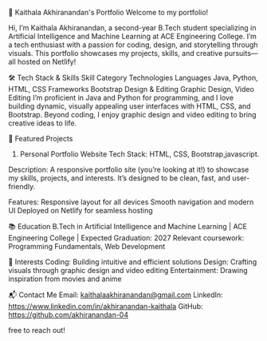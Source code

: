 🚀 Kaithala Akhiranandan's Portfolio
Welcome to my portfolio!

Hi, I’m Kaithala Akhiranandan, a second-year B.Tech student specializing in Artificial Intelligence and Machine Learning at ACE Engineering College. I’m a tech enthusiast with a passion for coding, design, and storytelling through visuals. This portfolio showcases my projects, skills, and creative pursuits—all hosted on Netlify!

🛠 Tech Stack & Skills
Skill Category	Technologies
Languages	Java, Python, HTML, CSS
Frameworks	Bootstrap
Design & Editing	Graphic Design, Video Editing
I’m proficient in Java and Python for programming, and I love building dynamic, visually appealing user interfaces with HTML, CSS, and Bootstrap. Beyond coding, I enjoy graphic design and video editing to bring creative ideas to life.

🌟 Featured Projects
1. Personal Portfolio Website
Tech Stack: HTML, CSS, Bootstrap,javascript.

Description: A responsive portfolio site (you’re looking at it!) to showcase my skills, projects, and interests. It’s designed to be clean, fast, and user-friendly.

Features:
Responsive layout for all devices
Smooth navigation and modern UI
Deployed on Netlify for seamless hosting

📚 Education
B.Tech in Artificial Intelligence and Machine Learning | ACE Engineering College | Expected Graduation: 2027
Relevant coursework: Programming Fundamentals, Web Development

🎯 Interests
Coding: Building intuitive and efficient solutions
Design: Crafting visuals through graphic design and video editing
Entertainment: Drawing inspiration from movies and anime

📬 Contact Me
Email: kaithalaakhiranandan@gmail.com 
LinkedIn: https://www.linkedin.com/in/akhiranandan-kaithala
GitHub: https://github.com/akhiranandan-04

free to reach out!
